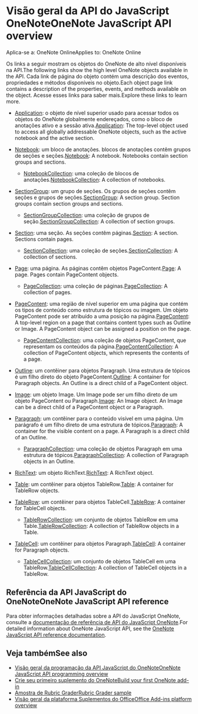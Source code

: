 # <a name="onenote-javascript-api-overview"></a><span data-ttu-id="3a3ea-101">Visão geral da API do JavaScript OneNote</span><span class="sxs-lookup"><span data-stu-id="3a3ea-101">OneNote JavaScript API overview</span></span>

<span data-ttu-id="3a3ea-102">Aplica-se a: OneNote Online</span><span class="sxs-lookup"><span data-stu-id="3a3ea-102">Applies to: OneNote Online</span></span>

<span data-ttu-id="3a3ea-103">Os links a seguir mostram os objetos do OneNote de alto nível disponíveis na API.</span><span class="sxs-lookup"><span data-stu-id="3a3ea-103">The following links show the high level OneNote objects available in the API.</span></span> <span data-ttu-id="3a3ea-104">Cada link de página do objeto contém uma descrição dos eventos, propriedades e métodos disponíveis no objeto.</span><span class="sxs-lookup"><span data-stu-id="3a3ea-104">Each object page link contains a description of the properties, events, and methods available on the object.</span></span> <span data-ttu-id="3a3ea-105">Acesse esses links para saber mais.</span><span class="sxs-lookup"><span data-stu-id="3a3ea-105">Explore these links to learn more.</span></span> 
    
- <span data-ttu-id="3a3ea-106">[Application](/javascript/api/onenote/onenote.application): o objeto de nível superior usado para acessar todos os objetos do OneNote globalmente endereçados, como o bloco de anotações ativo e a sessão ativa.</span><span class="sxs-lookup"><span data-stu-id="3a3ea-106">[Application](/javascript/api/onenote/onenote.application): The top-level object used to access all globally addressable OneNote objects, such as the active notebook and the active section.</span></span>

- <span data-ttu-id="3a3ea-p102">[Notebook](/javascript/api/onenote/onenote.notebook): um bloco de anotações. blocos de anotações contêm grupos de seções e seções.</span><span class="sxs-lookup"><span data-stu-id="3a3ea-p102">[Notebook](/javascript/api/onenote/onenote.notebook): A notebook. Notebooks contain section groups and sections.</span></span>
    - <span data-ttu-id="3a3ea-109">[NotebookCollection](/javascript/api/onenote/onenote.notebookcollection): uma coleção de blocos de anotações.</span><span class="sxs-lookup"><span data-stu-id="3a3ea-109">[NotebookCollection](/javascript/api/onenote/onenote.notebookcollection): A collection of notebooks.</span></span>

- <span data-ttu-id="3a3ea-p103">[SectionGroup](/javascript/api/onenote/onenote.sectiongroup): um grupo de seções. Os grupos de seções contêm seções e grupos de seções.</span><span class="sxs-lookup"><span data-stu-id="3a3ea-p103">[SectionGroup](/javascript/api/onenote/onenote.sectiongroup): A section group. Section groups contain section groups and sections.</span></span>
    - <span data-ttu-id="3a3ea-112">[SectionGroupCollection](/javascript/api/onenote/onenote.sectiongroupcollection): uma coleção de grupos de seção.</span><span class="sxs-lookup"><span data-stu-id="3a3ea-112">[SectionGroupCollection](/javascript/api/onenote/onenote.sectiongroupcollection): A collection of section groups.</span></span>

- <span data-ttu-id="3a3ea-p104">[Section](/javascript/api/onenote/onenote.section): uma seção. As seções contêm páginas.</span><span class="sxs-lookup"><span data-stu-id="3a3ea-p104">[Section](/javascript/api/onenote/onenote.section): A section. Sections contain pages.</span></span>
    - <span data-ttu-id="3a3ea-115">[SectionCollection](/javascript/api/onenote/onenote.sectioncollection): uma coleção de seções.</span><span class="sxs-lookup"><span data-stu-id="3a3ea-115">[SectionCollection](/javascript/api/onenote/onenote.sectioncollection): A collection of sections.</span></span>

- <span data-ttu-id="3a3ea-p105">[Page](/javascript/api/onenote/onenote.page): uma página. As páginas contêm objetos PageContent.</span><span class="sxs-lookup"><span data-stu-id="3a3ea-p105">[Page](/javascript/api/onenote/onenote.page): A page. Pages contain PageContent objects.</span></span>
    - <span data-ttu-id="3a3ea-118">[PageCollection](/javascript/api/onenote/onenote.pagecollection): uma coleção de páginas.</span><span class="sxs-lookup"><span data-stu-id="3a3ea-118">[PageCollection](/javascript/api/onenote/onenote.pagecollection): A collection of pages.</span></span>

- <span data-ttu-id="3a3ea-p106">[PageContent](/javascript/api/onenote/onenote.pagecontent): uma região de nível superior em uma página que contém os tipos de conteúdo como estrutura de tópicos ou imagem. Um objeto PageContent pode ser atribuído a uma posição na página.</span><span class="sxs-lookup"><span data-stu-id="3a3ea-p106">[PageContent](/javascript/api/onenote/onenote.pagecontent): A top-level region on a page that contains content types such as Outline or Image. A PageContent object can be assigned a position on the page.</span></span>
    - <span data-ttu-id="3a3ea-121">[PageContentCollection](/javascript/api/onenote/onenote.pagecontentcollection): uma coleção de objetos PageContent, que representam os conteúdos da página.</span><span class="sxs-lookup"><span data-stu-id="3a3ea-121">[PageContentCollection](/javascript/api/onenote/onenote.pagecontentcollection): A collection of PageContent objects, which represents the contents of a page.</span></span>

- <span data-ttu-id="3a3ea-p107">[Outline](/javascript/api/onenote/onenote.outline): um contêiner para objetos Paragraph. Uma estrutura de tópicos é um filho direto do objeto PageContent.</span><span class="sxs-lookup"><span data-stu-id="3a3ea-p107">[Outline](/javascript/api/onenote/onenote.outline): A container for Paragraph objects. An Outline is a direct child of a PageContent object.</span></span>

- <span data-ttu-id="3a3ea-p108">[Image](/javascript/api/onenote/onenote.image): um objeto Image. Um Image pode ser um filho direto de um objeto PageContent ou Paragraph.</span><span class="sxs-lookup"><span data-stu-id="3a3ea-p108">[Image](/javascript/api/onenote/onenote.image): An Image object. An Image can be a direct child of a PageContent object or a Paragraph.</span></span>

- <span data-ttu-id="3a3ea-p109">[Paragraph](/javascript/api/onenote/onenote.paragraph): um contêiner para o conteúdo visível em uma página. Um parágrafo é um filho direto de uma estrutura de tópicos.</span><span class="sxs-lookup"><span data-stu-id="3a3ea-p109">[Paragraph](/javascript/api/onenote/onenote.paragraph): A container for the visible content on a page. A Paragraph is a direct child of an Outline.</span></span>
    - <span data-ttu-id="3a3ea-128">[ParagraphCollection](/javascript/api/onenote/onenote.paragraphcollection): uma coleção de objetos Paragraph em uma estrutura de tópicos.</span><span class="sxs-lookup"><span data-stu-id="3a3ea-128">[ParagraphCollection](/javascript/api/onenote/onenote.paragraphcollection): A collection of Paragraph objects in an Outline.</span></span>

- <span data-ttu-id="3a3ea-129">[RichText](/javascript/api/onenote/onenote.richtext): um objeto RichText.</span><span class="sxs-lookup"><span data-stu-id="3a3ea-129">[RichText](/javascript/api/onenote/onenote.richtext): A RichText object.</span></span>

- <span data-ttu-id="3a3ea-130">[Table](/javascript/api/onenote/onenote.table): um contêiner para objetos TableRow.</span><span class="sxs-lookup"><span data-stu-id="3a3ea-130">[Table](/javascript/api/onenote/onenote.table): A container for TableRow objects.</span></span>

- <span data-ttu-id="3a3ea-131">[TableRow](/javascript/api/onenote/onenote.tablerow): um contêiner para objetos TableCell.</span><span class="sxs-lookup"><span data-stu-id="3a3ea-131">[TableRow](/javascript/api/onenote/onenote.tablerow): A container for TableCell objects.</span></span>
    - <span data-ttu-id="3a3ea-132">[TableRowCollection](/javascript/api/onenote/onenote.tablerowcollection): um conjunto de objetos TableRow em uma Table.</span><span class="sxs-lookup"><span data-stu-id="3a3ea-132">[TableRowCollection](/javascript/api/onenote/onenote.tablerowcollection): A collection of TableRow objects in a Table.</span></span>
 
- <span data-ttu-id="3a3ea-133">[TableCell](/javascript/api/onenote/onenote.tablecell): um contêiner para objetos Paragraph.</span><span class="sxs-lookup"><span data-stu-id="3a3ea-133">[TableCell](/javascript/api/onenote/onenote.tablecell): A container for Paragraph objects.</span></span>
    - <span data-ttu-id="3a3ea-134">[TableCellCollection](/javascript/api/onenote/onenote.tablecellcollection): um conjunto de objetos TableCell em uma TableRow.</span><span class="sxs-lookup"><span data-stu-id="3a3ea-134">[TableCellCollection](/javascript/api/onenote/onenote.tablecellcollection): A collection of TableCell objects in a TableRow.</span></span>

## <a name="onenote-javascript-api-reference"></a><span data-ttu-id="3a3ea-135">Referência da API JavaScript do OneNote</span><span class="sxs-lookup"><span data-stu-id="3a3ea-135">OneNote JavaScript API reference</span></span>

<span data-ttu-id="3a3ea-136">Para obter informações detalhadas sobre a API do JavaScript OneNote, consulte a [documentação de referência de API do JavaScript OneNote](/javascript/api/onenote).</span><span class="sxs-lookup"><span data-stu-id="3a3ea-136">For detailed information about OneNote JavaScript API, see the [OneNote JavaScript API reference documentation](/javascript/api/onenote).</span></span>

## <a name="see-also"></a><span data-ttu-id="3a3ea-137">Veja também</span><span class="sxs-lookup"><span data-stu-id="3a3ea-137">See also</span></span>

- [<span data-ttu-id="3a3ea-138">Visão geral da programação da API JavaScript do OneNote</span><span class="sxs-lookup"><span data-stu-id="3a3ea-138">OneNote JavaScript API programming overview</span></span>](https://docs.microsoft.com/office/dev/add-ins/onenote/onenote-add-ins-programming-overview)
- [<span data-ttu-id="3a3ea-139">Crie seu primeiro suplemento do OneNote</span><span class="sxs-lookup"><span data-stu-id="3a3ea-139">Build your first OneNote add-in</span></span>](https://docs.microsoft.com/office/dev/add-ins/onenote/onenote-add-ins-getting-started)
- [<span data-ttu-id="3a3ea-140">Amostra de Rubric Grader</span><span class="sxs-lookup"><span data-stu-id="3a3ea-140">Rubric Grader sample</span></span>](https://github.com/OfficeDev/OneNote-Add-in-Rubric-Grader)
- [<span data-ttu-id="3a3ea-141">Visão geral da plataforma Suplementos do Office</span><span class="sxs-lookup"><span data-stu-id="3a3ea-141">Office Add-ins platform overview</span></span>](https://docs.microsoft.com/office/dev/add-ins/overview/office-add-ins)
